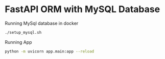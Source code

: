 # FastAPI ORM with MySQL Database

Running MySql database in docker
``` bash
./setup_mysql.sh
```

Running App
``` bash
python -m uvicorn app.main:app --reload
```
